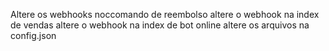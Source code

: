 Altere os webhooks noccomando de reembolso
altere o webhook na index de vendas
altere o webhook na index de bot online
altere os arquivos na config.json
